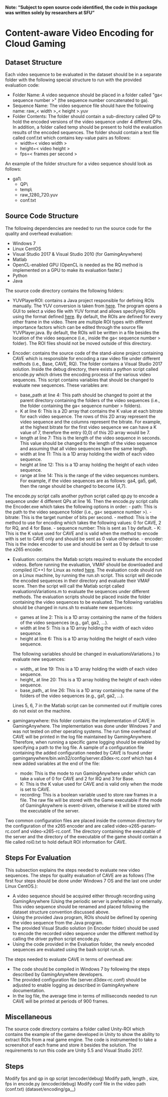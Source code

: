 **__Note: “Subject to open source code identified, the code in this package was written solely by researchers at SFU”__**

# Content-aware Video Encoding for Cloud Gaming

## Dataset Structure

Each video sequence to be evaluated in the dataset should be in a separate folder with the following special structure to run with the provided evaluation code:


- Folder Name: A video sequence should be placed in a folder called "ga< sequence number >" (the sequence number concatenated to ga).
- Sequence Name: The video sequence file should have the following name: raw_< width >_< height >.yuv
- Folder Contents: The folder should contain a sub-directory called QP to hold the encoded versions of the video sequence under 4 different QPs. In addition, a folder called temp should be present to hold the evaluation results of the encoded sequences. The folder should contain a text file called conf.txt which contains key-value pairs as follows:
    - width=< video width >
    - height=< video height >
    - fps=< frames per second >    

An example of the folder structure for a video sequence should look as follows: 
- ga1\
  - QP\
  - temp\
  - raw\_1280\_720.yuv
  - conf.txt

## Source Code Structure

The following dependencies are needed to run the source code for the quality and overhead evaluation:

- Windows 7
- Linux CentOS 
- Visual Studio 2017 & Visual Studio 2010 (for GamingAnywhere)
- Matlab
- OpenCL-enabled GPU (OpenCL is needed as the RQ method is implemented on a GPU to make its evaluation faster.)
- Python
- Java

The source code directory contains the following folders:
- YUVPlayerROI: contains a Java project responsible for defining ROIs manually. The YUV conversion is taken from [here](https://github.com/luuvish/java-yuv-viewer).  The program opens a GUI to select a video file with YUV format and allows specifying ROIs using the format defined [here](https://github.com/AlexeyAB/darknet\#how-to-train-to-detect-your-custom-objects). By default, the ROIs are defined for every other frame in the video. There are multiple ROI types with different importance factors which can be edited through the source file YUVPlayer.java. By default, the ROIs will be written in a file besides the location of the video sequence (i.e., inside the ga< sequence number > folder). The ROI files should not be moved outside of this directory.
    
   
- Encoder: contains the source code of the stand-alone project containing CAVE which is responsible for encoding a raw video file under different methods (i.e., Base, CAVE, RQ). The folder contains a Visual Studio 2017 solution. Inside the debug directory, there exists a python script called encode.py which drives the encoding process of the various video sequences. This script contains variables that should be changed to evaluate new sequences. These variables are:
    - base_path at line 4: This path should be changed to point at the parent directory containing the folders of the video sequences (i.e., the folder containing the ga< sequence number > folders).
    - K at line 6: This is a 2D array that contains the K value at each bitrate for each video sequence. The rows of this 2D array represent the video sequence and the columns represent the bitrate. For example, at the highest bitrate for the first video sequence we can have a K value of 7, therefore the entry (0,0) of this 2D array would be 7.
	- length at line 7: This is the length of the video sequence in seconds. This value should be changed to the length of the video sequence and assuming that all video sequences have the same length.
	- width at line 11: This is a 1D array holding the width of each video sequence. 
	- height at line 12: This is a 1D array holding the height of each video sequence. 
	- range at line 14: This is the range of the video sequences numbers. For example, if the video sequences are as follows: ga4, ga5, ga6, then the range should be changed to become (4,7).
    
The encode.py script calls another python script called qp.py to encode a sequence under 4 different QPs at line 16. Then the encode.py script calls the Encoder.exe which takes the following options in order:
    - path: This is the path to the video sequence folder (i.e., ga< sequence number >).
	- bitrate: This is the target number of bits per second.
	- method: This is the method to use for encoding which takes the following values: 0 for CAVE, 2 for RQ, and 4 for Base.
	- sequence number: This is sent as 1 by default.
	- K: This is the K value used for CAVE and is valid when the method to encode with is set to CAVE only and should be sent as 0 value otherwise.
	- encoder: This is the index encoder to use and should be sent as 0 by default to use the x265 encoder.
    
- Evaluation: contains the Matlab scripts required to evaluate the encoded videos. Before running the evaluation, VMAF should be downloaded and compiled (C++) for Linux as noted [here](https://github.com/Netflix/vmaf). The evaluation code should run on a Linux machine, by running the run.sh script. This script will decode the encoded sequences in their directory and evaluate their VMAF score. Then the script will call the Matlab script called evaluationsVariations.m to evaluate the sequences under different methods. The evaluation scripts should be placed inside the folder containing the video sequences to be evaluated.
    The following variables should be changed in runs.sh to evaluate new sequences:
    - games at line 2: This is a 1D array containing the name of the folders of the video sequences (e.g., ga1, ga2, ...).
	- width at line 5: This is a 1D array holding the width of each video sequence. 
	- height at line 6: This is a 1D array holding the height of each video sequence. 
    
    The following variables should be changed in evaluationsVariations.} to evaluate new sequences:
    - width_ at line 19: This is a 1D array holding the width of each video sequence. 
	- height_ at line 20:  This is a 1D array holding the height of each video sequence. 
	- base_path_ at line 26: This is a 1D array containing the name of the folders of the video sequences (e.g., ga1, ga2, ...).
    
    Lines 5, 6, 7 in the Matlab script can be commented out if multiple cores do not exist on the machine.
    
- gaminganywhere: this folder contains the implementation of CAVE in GamingAnywhere. The implementation was done under Windows 7 and was not tested on other operating systems.  The run time overhead of CAVE will be printed in the log file maintained by GamingAnywhere. Therefore, when running a specific game logging should be enabled by specifying a path to the log file. A sample of a configuration file containing the added configuration needed by CAVE is found under gaminganywhere/bin.win32/config/server.d3dex-rc.conf which has 4 new added variables at the end of the file:
	- mode: This is the mode to run GamingAnywhere under which can take a value of 0 for CAVE and 2 for RQ and 3 for Base.
	- K: This is the K value used for CAVE and is valid only when the mode is set to CAVE.
	- recording: This is a boolean variable used to store raw frames in a file. The raw file will be stored with the Game executable if the mode of GamingAnywhere is event-driven, otherwise it will be stored with the executable of the server.

Two common configuration files are placed inside the common directory for the configuration of the x265 encoder and are called video-x265-param-rc.conf and video-x265-rc.conf. The directory containing the executable of the server and the directory of the executable of the game should contain a file called roi0.txt to hold default ROI information for CAVE.



## Steps For Evaluation

This subsection explains the steps needed to evaluate new video sequences. The steps for quality evaluation of CAVE are as follows (The first four steps should be done under Windows 7 OS and the last one under Linux CentOS.):
- A video sequence should be acquired either through recording using GamingAnywhere (Using the periodic server is preferable.) or externally. This video sequence should be renamed and placed following the dataset structure convention discussed above.
- Using the provided Java program, ROIs should be defined by opening the video sequence from the Java program.
- The provided Visual Studio solution (in Encoder folder) should be used to encode the recorded video sequence under the different method by calling the driver python script encode.py.
- Using the code provided in the Evaluation folder, the newly encoded sequences are evaluated using the bash script run.sh.

The steps needed to evaluate CAVE in terms of overhead are:
- The code should be compiled in Windows 7 by following the steps described by GamingAnywhere developers.
- The provided configuration file (server.d3dex-rc.conf) should be adjusted to enable logging as described in GamingAnywhere documentation. 
- In the log file, the average time in terms of milliseconds needed to run CAVE will be printed at periods of 900 frames.

## Miscellaneous
The source code directory contains a folder called Unity-ROI which contains the example of the game developed in Unity to show the ability to extract ROIs from a real game engine. The code is instrumented to take a screenshot of each frame and store it besides the solution. The requirements to run this code are Unity 5.5 and Visual Studio 2017.

## Steps
Modify fps and qp in qp script (encoder/debug)
Modify path, length , size, fps in encode.py (encoder/debug)
Modify conf file in the video path (conf.txt) (dataset/encoding/ga__)
 
